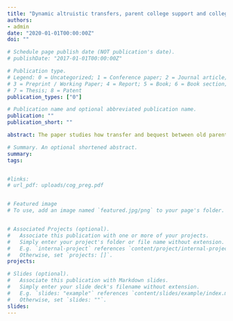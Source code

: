 ```yaml
---
title: "Dynamic altruistic transfers, parent college support and college attainment"
authors:
- admin
date: "2020-01-01T00:00:00Z"
doi: ""

# Schedule page publish date (NOT publication's date).
# publishDate: "2017-01-01T00:00:00Z"

# Publication type.
# Legend: 0 = Uncategorized; 1 = Conference paper; 2 = Journal article;
# 3 = Preprint / Working Paper; 4 = Report; 5 = Book; 6 = Book section;
# 7 = Thesis; 8 = Patent
publication_types: ["0"]

# Publication name and optional abbreviated publication name.
publication: ""
publication_short: ""

abstract: The paper studies how transfer and bequest between old parents and their adult children shape parents' college investment in their children. First, I study how parents adjust consumption when their adult children are richer or poorer relative to them. Second, I build and estimate an altruistically linked overlapping generation model with endogenous college decisions and incomplete markets in which parents and children interact strategically to quantify how future transfers to or from their children shape parents' savings, college support to their children, consumption, and children's college attainment, particularly between the low-skill children with high-income parents.

# Summary. An optional shortened abstract.
summary: 
tags:


#links:
# url_pdf: uploads/cog_preg.pdf


# Featured image
# To use, add an image named `featured.jpg/png` to your page's folder. 


# Associated Projects (optional).
#   Associate this publication with one or more of your projects.
#   Simply enter your project's folder or file name without extension.
#   E.g. `internal-project` references `content/project/internal-project/index.md`.
#   Otherwise, set `projects: []`.
projects:

# Slides (optional).
#   Associate this publication with Markdown slides.
#   Simply enter your slide deck's filename without extension.
#   E.g. `slides: "example"` references `content/slides/example/index.md`.
#   Otherwise, set `slides: ""`.
slides:
---
```



